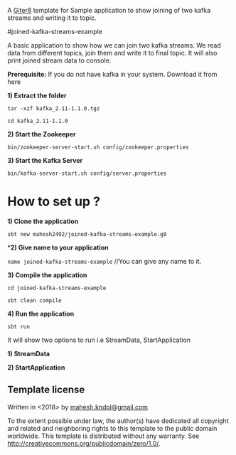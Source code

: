 A [Giter8][g8] template for Sample application to show joining of two kafka streams and writing it to topic.

#joined-kafka-streams-example

A basic application to show how we can join two kafka streams. We read data from different topics, join them and write it to final topic. It will also print joined stream data to console.

**Prerequisite:** If you do not have kafka in your system. Download it from here

**1) Extract the folder**

```tar -xzf kafka_2.11-1.1.0.tgz```

```cd kafka_2.11-1.1.0```

**2) Start the Zookeeper**

```bin/zookeeper-server-start.sh config/zookeeper.properties```

**3) Start the Kafka Server**

```bin/kafka-server-start.sh config/server.properties```

# How to set up ?

**1) Clone the application**

```sbt new mahesh2492/joined-kafka-streams-example.g8```

***2) Give name to your application**

  ```name joined-kafka-streams-example``` //You can give any name to it.

**3) Compile the application**

```cd joined-kafka-streams-example```

```sbt clean compile```

**4) Run the application**
   
   ```sbt run```
   
   It will show two options to run i.e StreamData, StartApplication
  
  **1) StreamData**
  
  **2) StartApplication**

Template license
----------------
Written in <2018> by <Mahesh Chand> <mahesh.kndpl@gmail.com>

To the extent possible under law, the author(s) have dedicated all copyright and related
and neighboring rights to this template to the public domain worldwide.
This template is distributed without any warranty. See <http://creativecommons.org/publicdomain/zero/1.0/>.

[g8]: http://www.foundweekends.org/giter8/
